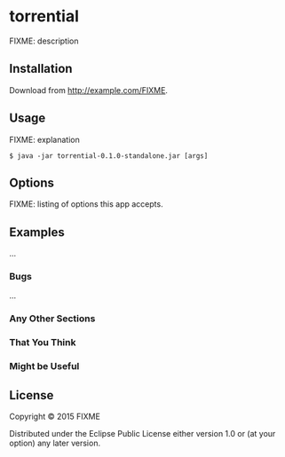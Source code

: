 # torrential

FIXME: description

## Installation

Download from http://example.com/FIXME.

## Usage

FIXME: explanation

    $ java -jar torrential-0.1.0-standalone.jar [args]

## Options

FIXME: listing of options this app accepts.

## Examples

...

### Bugs

...

### Any Other Sections
### That You Think
### Might be Useful

## License

Copyright © 2015 FIXME

Distributed under the Eclipse Public License either version 1.0 or (at
your option) any later version.
